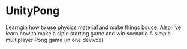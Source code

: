 # UnityPong
Learngin how to use physics material and make things bouce. Also i've learn how to make a siple starting game and win scenario
A simple multiplayer Pong game (in one devivce)
